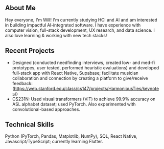 ## About Me

Hey everyone, I'm Will! I'm currently studying HCI and AI and am interested in building impactful AI-integrated software. I have experience with computer vision, full-stack development, UX research, and data science. I also love learning & working with new tech stacks!

## Recent Projects

- Designed (conducted needfinding interviews, created low- and med-fi prototypes, user tested, performed heuristic evaluations) and developed full-stack app with React Native, Supabase; facilitate musician collaboration and connection by creating a platform to give/receive feedback: (https://web.stanford.edu/class/cs147/projects/HarmoniousTies/keynotes/)
- CS231N: Used visual transformers (ViT) to achieve 99.9% accuracy on ASL alphabet dataset; used PyTorch. Also experimented with convolutional-based approaches.

## Technical Skills

Python (PyTorch, Pandas, Matplotlib, NumPy), SQL, React Native, Javascript/TypeScript; currently learning Flutter.
